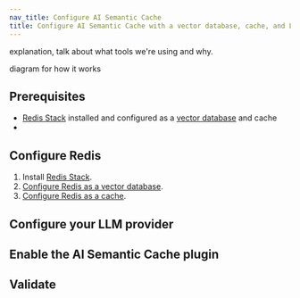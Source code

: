 ```yaml
---
nav_title: Configure AI Semantic Cache
title: Configure AI Semantic Cache with a vector database, cache, and LLM
---
```


explanation, talk about what tools we're using and why.

diagram for how it works

## Prerequisites
* [Redis Stack](https://redis.io/docs/latest/operate/oss_and_stack/install/install-stack/) installed and configured as a [vector database](https://redis.io/docs/latest/develop/get-started/vector-database/) and cache
* 

## Configure Redis
1. Install [Redis Stack](https://redis.io/docs/latest/operate/oss_and_stack/install/install-stack/).
1. [Configure Redis as a vector database](https://redis.io/docs/latest/develop/get-started/vector-database/).
1. [Configure Redis as a cache]().

## Configure your LLM provider

## Enable the AI Semantic Cache plugin

## Validate